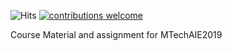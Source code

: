 ![Hits](https://hitcounter.pythonanywhere.com/count/tag.svg?url=https%3A%2F%2Fgithub.com%2Fjaiswal5iitj%2FMTechAIE2019)
[![contributions welcome](https://img.shields.io/badge/contributions-welcome-brightgreen.svg?style=flat)](https://github.com/jaiswal5iitj/MTechAIE2019/issues)

Course Material and assignment for MTechAIE2019
